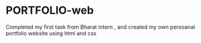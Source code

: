 # PORTFOLIO-web
Completed my first task from Bharat intern , and created my own persoanal portfolio website using html and css
